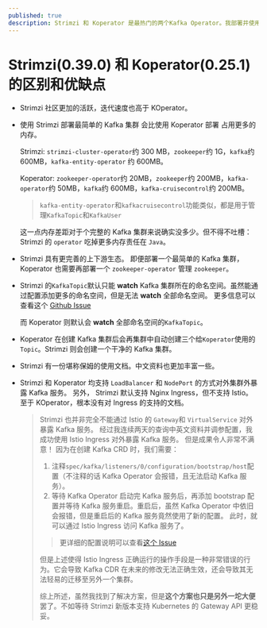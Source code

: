 ```yaml
---
published: true
description: Strimzi 和 Koperator 是最热门的两个Kafka Operator。我部署并使用它俩的基本功能，并总结其优缺点。希望后来的小伙伴们不再需要为了寻找最适合自己的方案，而像我一样将两条路都走一遍。
---
```


# Strimzi(0.39.0) 和 Koperator(0.25.1) 的区别和优缺点

- Strimzi 社区更加的活跃，迭代速度也高于 KOperator。
- 使用 Strimzi 部署最简单的 Kafka 集群 会比使用 Koperator 部署 占用更多的内存。

  Strimzi: `strimzi-cluster-operator`约 300 MB，`zookeeper`约 1G，`kafka`约 600MB，`kafka-entity-operator` 约 600MB。

  Koperator: `zookeeper-operator`约 20MB，`zookeeper`约 200MB，`kafka-operator`约 50MB，`kafka`约 600MB，`kafka-cruisecontrol`约 200MB。

  > `kafka-entity-operator`和`kafkacruisecontrol`功能类似，都是用于管理`KafkaTopic`和`KafkaUser`

  这一点内存差距对于个完整的 Kafka 集群来说确实没多少。但不得不吐槽：Strimzi 的 `operator` 吃掉更多内存责任在 `Java`。

- Strimzi 具有更完善的上下游生态。
  即便部署一个最简单的 Kafka 集群， Koperator 也需要再部署一个 `zookeeper-operator` 管理 `zookeeper`。
- Strimzi 的`KafkaTopic`默认只能 **watch** Kafka 集群所在的命名空间。虽然能通过配置添加更多的命名空间，但是无法 **watch** 全部命名空间。
  更多信息可以查看这个 [Github Issue](https://github.com/strimzi/strimzi-kafka-operator/issues/1206)

  而 Koperator 则默认会 **watch** 全部命名空间的`KafkaTopic`。

- Koperator 在创建 Kafka 集群后会再集群中自动创建三个给`Koperator`使用的`Topic`。Strimzi 则会创建一个干净的 Kafka 集群。
- Strimzi 有一份堪称保姆的使用文档。中文资料也更加丰富一些。
- Strimzi 和 Koperator 均支持 `LoadBalancer` 和 `NodePort` 的方式对外集群外暴露 Kafka 服务。
  另外， Strimzi 默认支持 Nginx Ingress，但不支持 Istio。
  至于 KOperator，根本没有对 Ingress 的支持的文档。

  > Strimzi 也并非完全不能通过 Istio 的 `Gateway`和 `VirtualService` 对外暴露 Kafka 服务。
  > 经过我连续两天的查询中英文资料并调参配置，我成功使用 Istio Ingress 对外暴露 Kafka 服务。
  > 但是成果令人非常不满意！
  > 因为在创建 Kafka CRD 时，我们需要：
  >
  > 1. 注释`spec/kafka/listeners/0/configuration/bootstrap/host`配置（不注释的话 Kafka Operator 会报错，且无法启动 Kafka 服务）。
  > 2. 等待 Kafka Operator 启动完 Kafka 服务后，再添加 bootstrap 配置并等待 Kafka 服务重启。重启后，虽然 Kafka Operator 中依旧会报错，但是重启后的 Kafka 服务竟然使用了新的配置。
  >    此时，就可以通过 Istio Ingress 访问 Kafka 服务了。
  >
  > > 更详细的配置说明可以查看[这个 Issue](https://github.com/strimzi/strimzi-kafka-operator/issues/4542)
  >
  > 但是上述使得 Istio Ingress 正确运行的操作手段是一种非常错误的行为。它会导致 Kafka CDR 在未来的修改无法正确生效，还会导致其无法轻易的迁移至另外一个集群。
  >
  > 综上所述，虽然我找到了解决方案，但是**这个方案也只是另外一坨大便**罢了。不如等待 Strimzi 新版本支持 Kubernetes 的 Gateway API 更稳妥。
